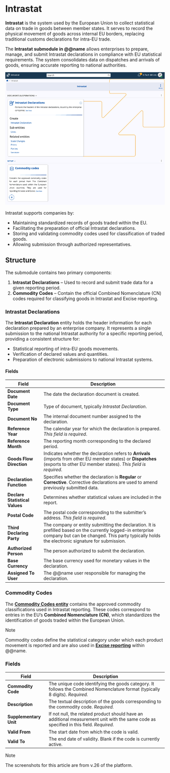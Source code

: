 # Intrastat

**Intrastat** is the system used by the European Union to collect statistical data on trade in goods between member states. It serves to record the physical movement of goods across internal EU borders, replacing traditional customs declarations for intra-EU trade.

The **Intrastat submodule in @@name** allows enterprises to prepare, manage, and submit Intrastat declarations in compliance with EU statistical requirements. The system consolidates data on dispatches and arrivals of goods, ensuring accurate reporting to national authorities.

![pictures](pictures/intrastat_overview.png)

Intrastat supports companies by:

* Maintaining standardized records of goods traded within the EU.
* Facilitating the preparation of official Intrastat declarations.
* Storing and validating commodity codes used for classification of traded goods.
* Allowing submission through authorized representatives.

## Structure

The submodule contains two primary components:

1. **Intrastat Declarations** – Used to record and submit trade data for a given reporting period.
2. **Commodity Codes** – Contain the official Combined Nomenclature (CN) codes required for classifying goods in Intrastat and Excise reporting.

### Intrastat Declarations

The **Intrastat Declaration** entity holds the header information for each declaration prepared by an enterprise company. It represents a single submission to the national Intrastat authority for a specific reporting period, providing a consistent structure for:

* Statistical reporting of intra-EU goods movements.
* Verification of declared values and quantities.
* Preparation of electronic submissions to national Intrastat systems.

#### Fields

| Field                          | Description                                                                                                                                                                                                   |
| ------------------------------ | ------------------------------------------------------------------------------------------------------------------------------------------------------------------------------------------------------------- |
| **Document Date**              | The date the declaration document is created.                                                                                                                                                                 |
| **Document Type**              | Type of document, typically *Intrastat Declaration*.                                                                                                                                                          |
| **Document No**                | The internal document number assigned to the declaration.                                                                                                                                                     |
| **Reference Year**             | The calendar year for which the declaration is prepared. *This field is required*.                                                                                                                              |
| **Reference Month**            | The reporting month corresponding to the declared period.                                                                                                                                                     |
| **Goods Flow Direction**       | Indicates whether the declaration refers to **Arrivals** (imports from other EU member states) or **Dispatches** (exports to other EU member states). _This field is required_.                                 |
| **Declaration Function**       | Specifies whether the declaration is **Regular** or **Corrective**. Corrective declarations are used to amend previously submitted data.                                                                      |
| **Declare Statistical Values** | Determines whether statistical values are included in the report.                                                                                                                                             |
| **Postal Code**                | The postal code corresponding to the submitter’s address. _This field is required_.                                                                                                                             |
| **Third Declaring Party**      | The company or entity submitting the declaration. It is prefilled based on the currently logged-in enterprise company but can be changed. This party typically holds the electronic signature for submission. |
| **Authorized Person**          | The person authorized to submit the declaration.                                                                                                                                      |
| **Base Currency**              | The base currency used for monetary values in the declaration.                                                                                                                                                |
| **Assigned To User**           | The @@name user responsible for managing the declaration.                                                                                                                                                    |

### Commodity Codes

The **[Commodity Codes entity](https://docs.erp.net/model/entities/Finance.Excise.ExciseProductTypes.html#commoditycode)** contains the approved commodity classifications used in Intrastat reporting. These codes correspond to entries in the EU’s **Combined Nomenclature (CN)**, which standardizes the identification of goods traded within the European Union.

> [!NOTE]
>
> Commodity codes define the statistical category under which each product movement is reported and are also used in **[Excise reporting](https://docs.erp.net/tech/modules/financials/excise/definitions/other-excise-definitions.html)** within @@name.

### Fields

| Field                  | Description                                                                                                        |
| ---------------------- | ------------------------------------------------------------------------------------------------------------------ |
| **Commodity Code**     | The unique code identifying the goods category. It follows the Combined Nomenclature format (typically 8 digits). _Required._   |
| **Description**        | The textual description of the goods corresponding to the commodity code. _Required._                                          |
| **Supplementary Unit** | If not null, the related product should have an additional measurement unit with the same code as specified in this field. _Required._  |
| **Valid From**         | The start date from which the code is valid.                                                                       |
| **Valid To**           | The end date of validity. Blank if the code is currently active.                                                   |

> [!NOTE]
> 
> The screenshots for this article are from v.26 of the platform.
